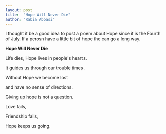```yaml
---
layout: post
title:  "Hope Will Never Die"
author: "Rabia Abbasi"
---
```


I thought it be a good idea to post a poem about Hope since it is the Fourth of July. 
If a perosn have a little bit of hope the can go a long way.

  **Hope Will Never Die**
   
Life dies, Hope lives in people's hearts.

It guides us through our trouble times.

Without Hope we become lost 

and have no sense of directions. 

Giving up hope is not a question.

Love fails,

Friendship fails,

Hope keeps us going.



